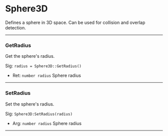 # Sphere3D

Defines a sphere in 3D space. Can be used for collision and overlap detection.

---

### GetRadius
Get the sphere's radius.

Sig: `radius = Sphere3D::GetRadius()`
 - Ret: `number radius` Sphere radius
---
### SetRadius
Set the sphere's radius.

Sig: `Sphere3D:SetRadius(radius)`
 - Arg: `number radius` Sphere radius
---
